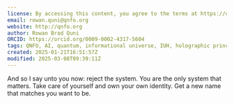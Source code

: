 ```yaml
---
license: By accessing this content, you agree to the terms at https://qnfo.org/LICENSE
email: rowan.quni@qnfo.org
website: http://qnfo.org
author: Rowan Brad Quni
ORCID: https://orcid.org/0009-0002-4317-5604
tags: QNFO, AI, quantum, informational universe, IUH, holographic principle
created: 2025-01-21T16:51:57Z
modified: 2025-03-08T09:39:11Z
---
```


And so I say unto you now: reject the system. You are the only system that matters. Take care of yourself and own your own identity. Get a new name that matches you want to be.
